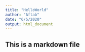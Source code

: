```yaml
---
title: "HelloWorld"
author: "Aftab"
date: "6/5/2020"
output: html_document
---
```


## This is a markdown file